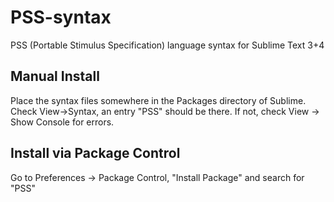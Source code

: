 # PSS-syntax
PSS (Portable Stimulus Specification) language syntax for Sublime Text 3+4

## Manual Install
Place the syntax files somewhere in the Packages directory of Sublime. Check View->Syntax, an entry "PSS" should be there.
If not, check View -> Show Console for errors.

## Install via Package Control
Go to Preferences -> Package Control, "Install Package" and search for "PSS"
